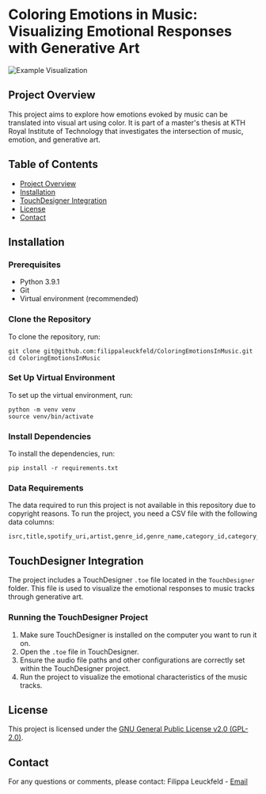 # Coloring Emotions in Music: Visualizing Emotional Responses with Generative Art

![Example Visualization](images/example.png)

## Project Overview

This project aims to explore how emotions evoked by music can be translated into visual art using color. It is part of a master's thesis at KTH Royal Institute of Technology that investigates the intersection of music, emotion, and generative art.

## Table of Contents

- [Project Overview](#project-overview)
- [Installation](#installation)
- [TouchDesigner Integration](#touchdesigner-integration)
- [License](#license)
- [Contact](#contact)

## Installation

### Prerequisites

- Python 3.9.1
- Git
- Virtual environment (recommended)

### Clone the Repository

To clone the repository, run:

    git clone git@github.com:filippaleuckfeld/ColoringEmotionsInMusic.git
    cd ColoringEmotionsInMusic

### Set Up Virtual Environment

To set up the virtual environment, run:

    python -m venv venv
    source venv/bin/activate 
    
### Install Dependencies

To install the dependencies, run:

    pip install -r requirements.txt

### Data Requirements

The data required to run this project is not available in this repository due to copyright reasons. To run the project, you need a CSV file with the following data columns:

    isrc,title,spotify_uri,artist,genre_id,genre_name,category_id,category_name

## TouchDesigner Integration

The project includes a TouchDesigner `.toe` file located in the `TouchDesigner` folder. This file is used to visualize the emotional responses to music tracks through generative art.

### Running the TouchDesigner Project

1. Make sure TouchDesigner is installed on the computer you want to run it on.
2. Open the `.toe` file in TouchDesigner.
3. Ensure the audio file paths and other configurations are correctly set within the TouchDesigner project.
4. Run the project to visualize the emotional characteristics of the music tracks.

## License

This project is licensed under the [GNU General Public License v2.0 (GPL-2.0)](LICENSE).

## Contact

For any questions or comments, please contact:
Filippa Leuckfeld - [Email](mailto:efle@kth.se)
